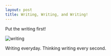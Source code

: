```yaml
---
layout: post
title: Writing, Writing, and Writing!
---
```


Put the writing first!

![writing](http://f.cl.ly/items/2A3N1s0j3w0W2z3i2F42/writing.jpg)

Writing everyday. Thinking writing every second.

